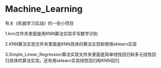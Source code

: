 # Machine_Learning
有关《机器学习实战》的一些小项目

1.knn文件夹里面是用KNN算法实现手写数字识别

2.KNN算法实现文件夹里面是KNN具体的算法实现和使用sklearn实现

3.Simple_Linear_Regression算法实现文件夹里面是简单线性回归和多元线性回归具体的算法实现。还有用sklearn实现线性回归和KNN回归
